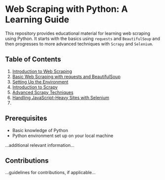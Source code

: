 # Web Scraping with Python: A Learning Guide

This repository provides educational material for learning web scraping using Python. It starts with the basics using `requests` and `BeautifulSoup` and then progresses to more advanced techniques with `Scrapy` and `Selenium`.

## Table of Contents
1. [Introduction to Web Scraping](./docs/introduction.md)
2. [Basic Web Scraping with requests and BeautifulSoup](./docs/basic-web-scraping.md)
3. [Setting Up the Environment](./docs/setting-up-environment.md)
4. [Introduction to Scrapy](./docs/introduction-to-scrapy.md)
5. [Advanced Scrapy Techniques](./docs/advanced-scrapy-techniques.md)
6. [Handling JavaScript-Heavy Sites with Selenium](./docs/javascript-heavy-sites-selenium.md)
7. 

## Prerequisites
- Basic knowledge of Python
- Python environment set up on your local machine

...additional relevant information...

## Contributions
...guidelines for contributions, if applicable...
